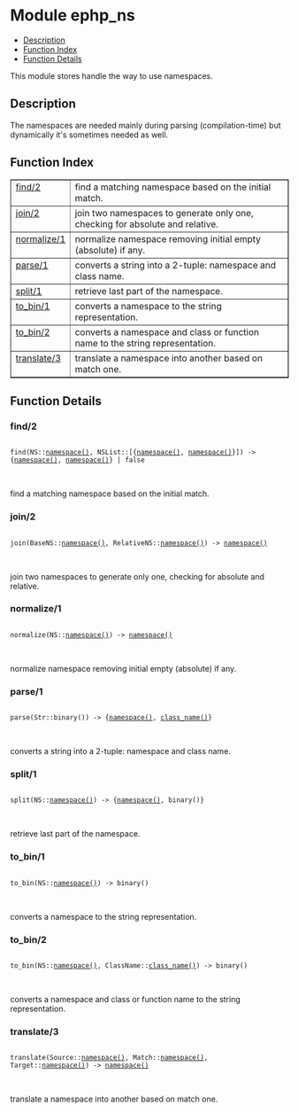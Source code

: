 

# Module ephp_ns #
* [Description](#description)
* [Function Index](#index)
* [Function Details](#functions)

This module stores handle the way to use namespaces.

<a name="description"></a>

## Description ##
The namespaces
are needed mainly during parsing (compilation-time) but dynamically
it's sometimes needed as well.<a name="index"></a>

## Function Index ##


<table width="100%" border="1" cellspacing="0" cellpadding="2" summary="function index"><tr><td valign="top"><a href="#find-2">find/2</a></td><td>find a matching namespace based on the initial match.</td></tr><tr><td valign="top"><a href="#join-2">join/2</a></td><td>join two namespaces to generate only one, checking for absolute and relative.</td></tr><tr><td valign="top"><a href="#normalize-1">normalize/1</a></td><td>normalize namespace removing initial empty (absolute) if any.</td></tr><tr><td valign="top"><a href="#parse-1">parse/1</a></td><td>converts a string into a 2-tuple: namespace and class name.</td></tr><tr><td valign="top"><a href="#split-1">split/1</a></td><td>retrieve last part of the namespace.</td></tr><tr><td valign="top"><a href="#to_bin-1">to_bin/1</a></td><td>converts a namespace to the string representation.</td></tr><tr><td valign="top"><a href="#to_bin-2">to_bin/2</a></td><td>converts a namespace and class or function name to the string representation.</td></tr><tr><td valign="top"><a href="#translate-3">translate/3</a></td><td>translate a namespace into another based on match one.</td></tr></table>


<a name="functions"></a>

## Function Details ##

<a name="find-2"></a>

### find/2 ###

<pre><code>
find(NS::<a href="#type-namespace">namespace()</a>, NSList::[{<a href="#type-namespace">namespace()</a>, <a href="#type-namespace">namespace()</a>}]) -&gt; {<a href="#type-namespace">namespace()</a>, <a href="#type-namespace">namespace()</a>} | false
</code></pre>
<br />

find a matching namespace based on the initial match.

<a name="join-2"></a>

### join/2 ###

<pre><code>
join(BaseNS::<a href="#type-namespace">namespace()</a>, RelativeNS::<a href="#type-namespace">namespace()</a>) -&gt; <a href="#type-namespace">namespace()</a>
</code></pre>
<br />

join two namespaces to generate only one, checking for absolute and relative.

<a name="normalize-1"></a>

### normalize/1 ###

<pre><code>
normalize(NS::<a href="#type-namespace">namespace()</a>) -&gt; <a href="#type-namespace">namespace()</a>
</code></pre>
<br />

normalize namespace removing initial empty (absolute) if any.

<a name="parse-1"></a>

### parse/1 ###

<pre><code>
parse(Str::binary()) -&gt; {<a href="#type-namespace">namespace()</a>, <a href="#type-class_name">class_name()</a>}
</code></pre>
<br />

converts a string into a 2-tuple: namespace and class name.

<a name="split-1"></a>

### split/1 ###

<pre><code>
split(NS::<a href="#type-namespace">namespace()</a>) -&gt; {<a href="#type-namespace">namespace()</a>, binary()}
</code></pre>
<br />

retrieve last part of the namespace.

<a name="to_bin-1"></a>

### to_bin/1 ###

<pre><code>
to_bin(NS::<a href="#type-namespace">namespace()</a>) -&gt; binary()
</code></pre>
<br />

converts a namespace to the string representation.

<a name="to_bin-2"></a>

### to_bin/2 ###

<pre><code>
to_bin(NS::<a href="#type-namespace">namespace()</a>, ClassName::<a href="#type-class_name">class_name()</a>) -&gt; binary()
</code></pre>
<br />

converts a namespace and class or function name to the string representation.

<a name="translate-3"></a>

### translate/3 ###

<pre><code>
translate(Source::<a href="#type-namespace">namespace()</a>, Match::<a href="#type-namespace">namespace()</a>, Target::<a href="#type-namespace">namespace()</a>) -&gt; <a href="#type-namespace">namespace()</a>
</code></pre>
<br />

translate a namespace into another based on match one.

